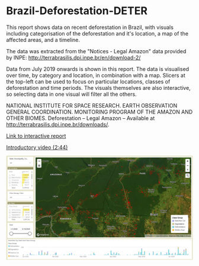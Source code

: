 # Brazil-Deforestation-DETER

This report shows data on recent deforestation in Brazil, with visuals including categorisation of the deforestation and it's location, a map of the affected areas, and a timeline. 

The data was extracted from the "Notices - Legal Amazon" data provided by INPE: http://terrabrasilis.dpi.inpe.br/en/download-2/

Data from July 2019 onwards is shown in this report. The data is visualised over time, by category and location, in combination with a map. Slicers at the top-left can be used to focus on particular locations, classes of deforestation and time periods. The visuals themselves are also interactive, so selecting data in one visual will filter all the others.

NATIONAL INSTITUTE FOR SPACE RESEARCH. EARTH OBSERVATION GENERAL COORDINATION. MONITORING PROGRAM OF THE AMAZON AND OTHER BIOMES. Deforestation – Legal Amazon – Available at http://terrabrasilis.dpi.inpe.br/downloads/. 

[Link to interactive report](https://app.powerbi.com/view?r=eyJrIjoiNzAwMjFmYjQtZDUwYi00NGZmLWFiOWMtYTI1NDBiOWQ3MTA4IiwidCI6ImRjMWYwNGY1LWMxZTUtNDQyOS1hODEyLTU3OTNiZTQ1YmY5ZCIsImMiOjEwfQ%3D%3D)

[Introductory video (2:44)](https://www.youtube.com/watch?v=eyw_DWAOu6I)

[![View and interact with the report in full-screen](https://github.com/Mike-Honey/Brazil-Deforestation-DETER/raw/master/Brazil-Deforestation-DETER.PNG)](https://app.powerbi.com/view?r=eyJrIjoiNzAwMjFmYjQtZDUwYi00NGZmLWFiOWMtYTI1NDBiOWQ3MTA4IiwidCI6ImRjMWYwNGY1LWMxZTUtNDQyOS1hODEyLTU3OTNiZTQ1YmY5ZCIsImMiOjEwfQ%3D%3D)
